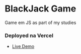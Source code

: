 # BlackJack Game
Game em JS as part of my studies


### Deployed na Vercel
- [Live Demo](https://react-next-js-nine.vercel.app/)
